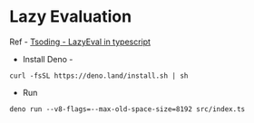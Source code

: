 # Lazy Evaluation

Ref - [Tsoding - LazyEval in typescript](https://www.youtube.com/watch?v=E5yAoMaVCp0)

* Install Deno -
```
curl -fsSL https://deno.land/install.sh | sh
```

* Run
```
deno run --v8-flags=--max-old-space-size=8192 src/index.ts
```
